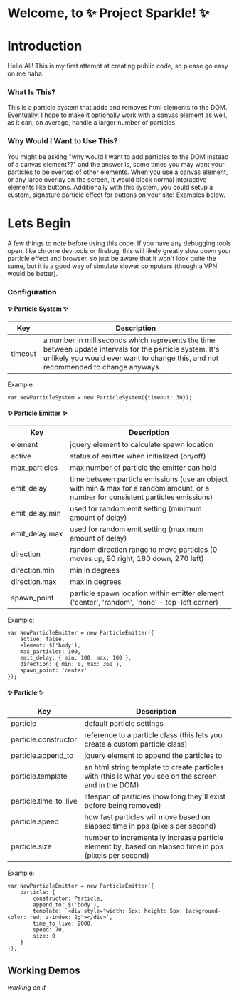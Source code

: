 # Welcome, to :sparkles: Project Sparkle! :sparkles:


# Introduction
Hello All! This is my first attempt at creating public code, so please go easy on me haha.

### What Is This?
This is a particle system that adds and removes html elements to the DOM.  Eventually, I hope to make it optionally work with a canvas element as well, as it can, on average, handle a larger number of particles.

### Why Would I Want to Use This?
You might be asking "why would I want to add particles to the DOM instead of a canvas element??" and the answer is, some times you may want your particles to be overtop of other elements.  When you use a canvas element, or any large overlay on the screen, it would block normal interactive elements like buttons.  Additionally with this system, you could setup a custom, signature particle effect for buttons on your site! Examples below.


# Lets Begin
A few things to note before using this code.  If you have any debugging tools open, like chrome dev tools or firebug, this will likely greatly slow down your particle effect and browser, so just be aware that it won't look quite the same, but it is a good way of simulate slower computers (though a VPN would be better).

### Configuration

#### :sparkles: Particle System :sparkles:
Key | Description
--- | -----------
timeout | a number in milliseconds which represents the time between update intervals for the particle system.  It's unlikely you would ever want to change this, and not recommended to change anyways.

Example:
```
var NewParticleSystem = new ParticleSystem({timeout: 30});
```


#### :sparkles: Particle Emitter :sparkles:
Key | Description
--- | -----------
| element | jquery element to calculate spawn location
| active | status of emitter when initialized (on/off)
| max_particles | max number of particle the emitter can hold
| emit_delay | time between particle emissions (use an object with min & max for a random amount, or a number for consistent particles emissions)
| emit_delay.min | used for random emit setting (minimum amount of delay)
| emit_delay.max | used for random emit setting (maximum amount of delay)
| direction | random direction range to move particles (0 moves up, 90 right, 180 down, 270 left)
| direction.min | min in degrees
| direction.max | max in degrees
| spawn_point | particle spawn location within emitter element ('center', 'random', 'none' - top-left corner)

Example:
```
var NewParticleEmitter = new ParticleEmitter({
	active: false,
	element: $('body'),
	max_particles: 100,
	emit_delay: { min: 100, max: 100 },
	direction: { min: 0, max: 360 },
	spawn_point: 'center'
});
```


#### :sparkles: Particle :sparkles:
Key | Description
--- | -----------
| particle | default particle settings
| particle.constructor | reference to a particle class (this lets you create a custom particle class)
| particle.append_to | jquery element to append the particles to
| particle.template | an html string template to create particles with (this is what you see on the screen and in the DOM)
| particle.time_to_live | lifespan of particles (how long they'll exist before being removed)
| particle.speed | how fast particles will move based on elapsed time in pps (pixels per second)
| particle.size | number to incrementally increase particle element by, based on elapsed time in pps (pixels per second)

Example:
```
var NewParticleEmitter = new ParticleEmitter({
	particle: {
		constructor: Particle,
		append_to: $('body'),
		template: `<div style="width: 5px; height: 5px; background-color: red; z-index: 2;"></div>`,
		time_to_live: 2000,
		speed: 70,
		size: 0
	}
});
```



## Working Demos
_working on it_

